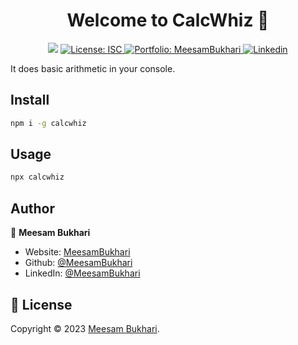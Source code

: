 <h1 align="center">Welcome to CalcWhiz 👋</h1>

<p align="center">
  <img src="https://img.shields.io/badge/Version-1.0.4-blue.svg?cacheSeconds=2592000"/>
  <a href="https://github.com/MeesamBukhari/calcwhiz/blob/master/LICENSE">
    <img alt="License: ISC" src="https://img.shields.io/badge/License-ISC-yellow.svg" target="_blank" />
  </a>
  <a href="https://meesambukharipk.web.app/">
    <img alt="Portfolio: MeesamBukhari" src="https://img.shields.io/badge/My_Portfolio-purple" target="_blank"/>
  </a>
  <a href="https://www.linkedin.com/in/meesambukhari/">
    <img alt="Linkedin" src="https://img.shields.io/badge/Linkedin-0A66C2" target="_blank" />
  </a>
</p>
  
It does basic arithmetic in your console.

## Install

```sh
npm i -g calcwhiz
```

## Usage

```sh
npx calcwhiz
```

## Author

👤 **Meesam Bukhari**

* Website: [MeesamBukhari](https://meesambukharipk.web.app)
* Github: [@MeesamBukhari](https://github.com/MeesamBukhari)
* LinkedIn: [@MeesamBukhari](https://linkedin.com/in/MeesamBukhari)

## 📝 License

Copyright © 2023 [Meesam Bukhari](https://github.com/MeesamBukhari).
